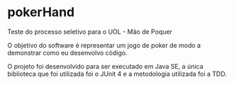 # pokerHand
Teste do processo seletivo para o UOL - Mão de Poquer

O objetivo do software é representar um jogo de poker de modo a demonstrar como eu desenvolvo código.

O projeto foi desenvolvido para ser executado em Java SE, a única biblioteca que foi utilizada foi o JUnit 4 e a metodologia utilizada foi a TDD.
